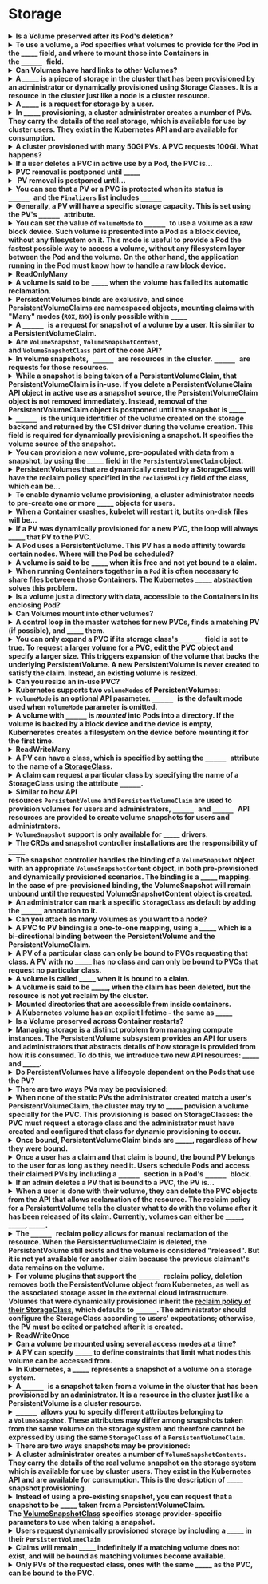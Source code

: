 # Storage 

<details>
<summary>
<b>Is a Volume preserved after its Pod's deletion?</b>
</summary>
No
</details>

<details>
<summary>
<b><span style="color: rgb(34, 34, 34);">To use a volume, a Pod specifies what volumes to provide for the Pod in the _____ field,&nbsp;</span><span style="color: rgb(34, 34, 34);">and where to mount those into Containers in the&nbsp;</span><font face="monospace">_____&nbsp;</font><span style="color: rgb(34, 34, 34);">field.</span></b>
</summary>
.spec.volumes
<code>.spec.containers[*].volumeMounts</code><span style="color: rgb(34, 34, 34);">&nbsp;</span>
</details>

<details>
<summary>
<b>Can Volumes have hard links to other Volumes?</b>
</summary>
No
</details>

<details>
<summary>
<b><span style="color: rgb(34, 34, 34);">A </span><i>_____&nbsp;</i><span style="color: rgb(34, 34, 34);">is a piece of storage in the cluster that has been provisioned by an administrator or dynamically provisioned using&nbsp;Storage Classes.</span><span style="color: rgb(34, 34, 34);">&nbsp;It is a resource in the cluster just like a node is a cluster resource.&nbsp;</span></b>
</summary>
PersistentVolume&nbsp;
</details>

<details>
<summary>
<b>A <i>_____&nbsp;</i>is a request for storage by a user.&nbsp;</b>
</summary>
PersistentVolumeClaim&nbsp;
</details>

<details>
<summary>
<b><span style="color: rgb(34, 34, 34);">In _____ provisioning, a cluster administrator creates a number of PVs. They carry the details of the real storage, which is available for use by cluster users. They exist in the Kubernetes API and are available for consumption.</span></b>
</summary>
static
</details>

<details>
<summary>
<b><span style="color: rgb(34, 34, 34);">A cluster provisioned with many 50Gi PVs. A PVC requests 100Gi. What happens?</span></b>
</summary>
<span style="color: rgb(34, 34, 34);">The claim remains unbound.&nbsp;</span><span style="color: rgb(34, 34, 34);">The PVC can be bound when a 100Gi PV is added to the cluster.</span>
</details>

<details>
<summary>
<b><span style="color: rgb(34, 34, 34);">If a user deletes a PVC in active use by a Pod, the PVC is...</span></b>
</summary>
<span style="color: rgb(34, 34, 34);">not removed immediately.</span>
</details>

<details>
<summary>
<b><span style="color: rgb(34, 34, 34);">PVC removal is postponed until _____</span></b>
</summary>
<span style="color: rgb(34, 34, 34);">the PVC is no longer actively used by any Pods.</span>
</details>

<details>
<summary>
<b><span style="color: rgb(34, 34, 34);">&nbsp;PV removal is postponed until...</span></b>
</summary>
<span style="color: rgb(34, 34, 34);">&nbsp;the PV is no longer bound to a PVC.</span>
</details>

<details>
<summary>
<b><span style="color: rgb(34, 34, 34);">You can see that a PV or a PVC is protected when its status is </span><font face="monospace">_____&nbsp;</font><span style="color: rgb(34, 34, 34);">and the&nbsp;</span><code>Finalizers</code><span style="color: rgb(34, 34, 34);">&nbsp;list includes&nbsp;<font face="monospace">_____</font></span></b>
</summary>
<code>Terminating</code><span style="color: rgb(34, 34, 34);">&nbsp;</span><span style="color: rgb(34, 34, 34);">
</span><code>kubernetes.io/pvc-protection</code><span style="color: rgb(34, 34, 34);">
</span>
</details>

<details>
<summary>
<b>Generally, a PV will have a specific storage capacity. This is set using the PV's <font face="monospace">_____&nbsp;</font>attribute.</b>
</summary>
<code>capacity</code>&nbsp;
</details>

<details>
<summary>
<b><span style="color: rgb(34, 34, 34);">You can set the value of&nbsp;</span><code>volumeMode</code><span style="color: rgb(34, 34, 34);">&nbsp;to&nbsp;</span><font face="monospace">_____&nbsp;</font><span style="color: rgb(34, 34, 34);">to use a volume as a raw block device. Such volume is presented into a Pod as a block device, without any filesystem on it. This mode is useful to provide a Pod the fastest possible way to access a volume, without any filesystem layer between the Pod and the volume. On the other hand, the application running in the Pod must know how to handle a raw block device.</span></b>
</summary>
<code>Block</code>
</details>

<details>
<summary>
<b><span style="color: rgb(34, 34, 34);">ReadOnlyMany&nbsp;</span></b>
</summary>
<span style="color: rgb(34, 34, 34);">the volume can be mounted read-only by many nodes</span>
</details>

<details>
<summary>
<b><span style="color: rgb(34, 34, 34);">A volume is said to be _____ when the</span>&nbsp;volume has failed its automatic reclamation.</b>
</summary>
Failed
</details>

<details>
<summary>
<b><span style="color: rgb(34, 34, 34);">PersistentVolumes binds are exclusive, and since PersistentVolumeClaims are namespaced objects, mounting claims with "Many" modes (</span><code>ROX</code><span style="color: rgb(34, 34, 34);">,&nbsp;</span><code>RWX</code><span style="color: rgb(34, 34, 34);">) is only possible within _____</span></b>
</summary>
<span style="color: rgb(34, 34, 34);">one namespace</span>
</details>

<details>
<summary>
<b>A <font face="monospace">_____&nbsp;</font>is a request for snapshot of a volume by a user. It is similar to a PersistentVolumeClaim.</b>
</summary>
<code>VolumeSnapshot</code>&nbsp;
</details>

<details>
<summary>
<b><span style="color: rgb(34, 34, 34);">Are&nbsp;</span><code>VolumeSnapshot</code><span style="color: rgb(34, 34, 34);">,&nbsp;</span><code>VolumeSnapshotContent</code><span style="color: rgb(34, 34, 34);">, and&nbsp;</span><code>VolumeSnapshotClass</code><span style="color: rgb(34, 34, 34);">&nbsp;part of the core API?&nbsp;</span></b>
</summary>
No - they are CustomResourceDefinitions.
</details>

<details>
<summary>
<b>In volume snapshots,<font face="monospace"> _____&nbsp;</font><span style="color: rgb(34, 34, 34);">are resources in the cluster.&nbsp;</span><font face="monospace">_____&nbsp;</font><span style="color: rgb(34, 34, 34);">are requests for those resources.&nbsp;</span></b>
</summary>
<code>VolumeSnapshotContents</code><span style="color: rgb(34, 34, 34);">&nbsp;</span><span style="color: rgb(34, 34, 34);">
</span><code>VolumeSnapshots</code><span style="color: rgb(34, 34, 34);">&nbsp;</span><span style="color: rgb(34, 34, 34);">
</span>
</details>

<details>
<summary>
<b>While a snapshot is being taken of a PersistentVolumeClaim, that PersistentVolumeClaim is in-use. If you delete a PersistentVolumeClaim API object in active use as a snapshot source, the PersistentVolumeClaim object is not removed immediately. Instead, removal of the PersistentVolumeClaim object is postponed until the snapshot is _____</b>
</summary>
readyToUse or aborted.
</details>

<details>
<summary>
<b><font face="monospace">_____&nbsp;</font><span style="color: rgb(34, 34, 34);">is the unique identifier of the volume created on the storage backend and returned by the CSI driver during the volume creation. This field is required for dynamically provisioning a snapshot. It specifies the volume source of the snapshot.</span></b>
</summary>
<code>volumeHandle</code><span style="color: rgb(34, 34, 34);">&nbsp;</span>
</details>

<details>
<summary>
<b><span style="color: rgb(34, 34, 34);">You can provision a new volume, pre-populated with data from a snapshot, by using the </span><i>_____&nbsp;</i><span style="color: rgb(34, 34, 34);">field in the&nbsp;</span><code>PersistentVolumeClaim</code><span style="color: rgb(34, 34, 34);">&nbsp;object.</span></b>
</summary>
<em>dataSource</em><span style="color: rgb(34, 34, 34);">&nbsp;</span>
</details>

<details>
<summary>
<b><span style="color: rgb(34, 34, 34);">PersistentVolumes that are dynamically created by a StorageClass will have the reclaim policy specified in the&nbsp;</span><code>reclaimPolicy</code><span style="color: rgb(34, 34, 34);">&nbsp;field of the class, which can be...</span></b>
</summary>
<span style="color: rgb(34, 34, 34);">&nbsp;</span><code>Delete</code><span style="color: rgb(34, 34, 34);">&nbsp;or&nbsp;</span><code>Retain</code>
</details>

<details>
<summary>
<b><span style="color: rgb(34, 34, 34);">To enable dynamic volume provisioning, a cluster administrator needs to pre-create one or more _____ objects for users.</span></b>
</summary>
<span style="color: rgb(34, 34, 34);">StorageClass</span>
</details>

<details>
<summary>
<b><span style="color: rgb(34, 34, 34);">When a Container crashes, kubelet will restart it, but its on-disk files will be...&nbsp;</span></b>
</summary>
Lost, unless stored on a Volume
</details>

<details>
<summary>
<b><span style="color: rgb(34, 34, 34);">If a PV was dynamically provisioned for a new PVC, the loop will always _____ that PV to the PVC.</span></b>
</summary>
binds
</details>

<details>
<summary>
<b><span style="color: rgb(34, 34, 34);">A Pod uses a PersistentVolume. This PV has a node affinity towards certain nodes. Where will the Pod be scheduled?</span></b>
</summary>
To the node where the PV is available from.
</details>

<details>
<summary>
<b>A volume is said to be _____ when it is free and not yet bound to a claim.</b>
</summary>
Available
</details>

<details>
<summary>
<b><span style="color: rgb(34, 34, 34);">When running Containers together in a&nbsp;</span><code>Pod</code><span style="color: rgb(34, 34, 34);">&nbsp;it is often necessary to share files between those Containers. The Kubernetes&nbsp;_____&nbsp;</span><span style="color: rgb(34, 34, 34);">abstraction solves this problem.</span></b>
</summary>
Volume&nbsp;
</details>

<details>
<summary>
<b><span style="color: rgb(34, 34, 34);">Is a volume just a directory with data, accessible to the Containers in its enclosing Pod?</span></b>
</summary>
Yes
</details>

<details>
<summary>
<b><span style="color: rgb(34, 34, 34);">Can Volumes mount into other volumes?</span></b>
</summary>
No
</details>

<details>
<summary>
<b><span style="color: rgb(34, 34, 34);">A control loop in the master watches for new PVCs, finds a matching PV (if possible), and _____ them.&nbsp;</span></b>
</summary>
binds
</details>

<details>
<summary>
<b><span style="color: rgb(34, 34, 34);">You can only expand a PVC if its storage class's </span><font face="monospace">_____&nbsp;</font><span style="color: rgb(34, 34, 34);">field is set to true.&nbsp;</span>To request a larger volume for a PVC, edit the PVC object and specify a larger size. This triggers expansion of the volume that backs the underlying PersistentVolume. A new PersistentVolume is never created to satisfy the claim. Instead, an existing volume is resized.</b>
</summary>
<code>allowVolumeExpansion</code><span style="color: rgb(34, 34, 34);">&nbsp;</span>
</details>

<details>
<summary>
<b>Can you resize an in-use PVC?</b>
</summary>
Yes - since Kubernetes 1.15.&nbsp;<span style="color: rgb(136, 136, 136);">The&nbsp;</span><code>ExpandInUsePersistentVolumes</code>&nbsp;feature must be enabled.
</details>

<details>
<summary>
<b>Kubernetes supports two&nbsp;<code>volumeModes</code>&nbsp;of PersistentVolumes:&nbsp;</b>
</summary>
<code>Filesystem</code>&nbsp;and&nbsp;<code>Block</code>.
</details>

<details>
<summary>
<b><code>volumeMode</code>&nbsp;is an optional API parameter.&nbsp;<font face="monospace">_____&nbsp;</font>is the default mode used when&nbsp;<code>volumeMode</code>&nbsp;parameter is omitted.</b>
</summary>
<code>Filesystem</code>&nbsp;
</details>

<details>
<summary>
<b>A volume with <font face="monospace">_____</font>&nbsp;is&nbsp;<em>mounted</em>&nbsp;into Pods into a directory. If the volume is backed by a block device and the device is empty, Kuberneretes creates a filesystem on the device before mounting it for the first time.</b>
</summary>
volumeMode: Filesystem
</details>

<details>
<summary>
<b><span style="color: rgb(34, 34, 34);">ReadWriteMany&nbsp;</span></b>
</summary>
<span style="color: rgb(34, 34, 34);">&nbsp;the volume can be mounted as read-write by many nodes</span>
</details>

<details>
<summary>
<b><span style="color: rgb(34, 34, 34);">A PV can have a class, which is specified by setting the </span><font face="monospace">_____&nbsp;</font><span style="color: rgb(34, 34, 34);">attribute to the name of a&nbsp;</span><a href="https://kubernetes.io/docs/concepts/storage/storage-classes/">StorageClass</a><span style="color: rgb(34, 34, 34);">.&nbsp;</span></b>
</summary>
<code>storageClassName</code>
</details>

<details>
<summary>
<b><span style="color: rgb(34, 34, 34);">A claim can request a particular class by specifying the name of a StorageClass</span><span style="color: rgb(34, 34, 34);">&nbsp;using the attribute&nbsp;</span><font face="monospace">_____</font><span style="color: rgb(34, 34, 34);">.&nbsp;</span></b>
</summary>
storageClassName
</details>

<details>
<summary>
<b><span style="color: rgb(34, 34, 34);">Similar to how API resources&nbsp;</span><code>PersistentVolume</code><span style="color: rgb(34, 34, 34);">&nbsp;and&nbsp;</span><code>PersistentVolumeClaim</code><span style="color: rgb(34, 34, 34);">&nbsp;are used to provision volumes for users and administrators,&nbsp;</span><font face="monospace">_____&nbsp;</font><span style="color: rgb(34, 34, 34);">and&nbsp;</span><font face="monospace">_____&nbsp;</font><span style="color: rgb(34, 34, 34);">API resources are provided to create volume snapshots for users and administrators.</span></b>
</summary>
VolumeSnapshot&nbsp;<code>
</code><code>VolumeSnapshotContent</code><span style="color: rgb(34, 34, 34);">&nbsp;</span>
</details>

<details>
<summary>
<b><code>VolumeSnapshot</code><span style="color: rgb(34, 34, 34);">&nbsp;support is only available for _____ drivers.</span></b>
</summary>
<span style="color: rgb(34, 34, 34);">CSI&nbsp;</span>
</details>

<details>
<summary>
<b>The CRDs and snapshot controller installations are the responsibility of _____</b>
</summary>
the Kubernetes distribution
</details>

<details>
<summary>
<b>The snapshot controller handles the binding of a&nbsp;<code>VolumeSnapshot</code>&nbsp;object with an appropriate&nbsp;<code>VolumeSnapshotContent</code>&nbsp;object, in both pre-provisioned and dynamically provisioned scenarios. The binding is a _____ mapping.&nbsp;
In the case of pre-provisioned binding, the VolumeSnapshot will remain unbound until the requested VolumeSnapshotContent object is created.</b>
</summary>
one-to-one
</details>

<details>
<summary>
<b><span style="color: rgb(34, 34, 34);">An administrator can mark a specific&nbsp;</span><code>StorageClass</code><span style="color: rgb(34, 34, 34);">&nbsp;as default by adding the&nbsp;</span><font face="monospace">_____</font><span style="color: rgb(34, 34, 34);">&nbsp;annotation to it.</span></b>
</summary>
storageclass.kubernetes.io/is-default-class
</details>

<details>
<summary>
<b>Can you attach as many volumes as you want to a node?</b>
</summary>
No - depends on the cloud provider's permitted limit.
</details>

<details>
<summary>
<b>A PVC to PV binding is a one-to-one mapping, using a <b>_____&nbsp;</b>which is a bi-directional binding between the PersistentVolume and the PersistentVolumeClaim.&nbsp;</b>
</summary>
ClaimRef
</details>

<details>
<summary>
<b><span style="color: rgb(34, 34, 34);">A PV of a particular class can only be bound to PVCs requesting that class. A PV with no&nbsp;</span>_____&nbsp;<span style="color: rgb(34, 34, 34);">has no class and can only be bound to PVCs that request no particular class.</span></b>
</summary>
storageClassName
</details>

<details>
<summary>
<b>A volume is called _____ when it is bound to a claim.</b>
</summary>
Bound
</details>

<details>
<summary>
<b>A volume is said to be _____, when the claim has been deleted, but the resource is not yet reclaim by the cluster.</b>
</summary>
Released
</details>

<details>
<summary>
<b>Mounted directories that are accessible from inside containers.</b>
</summary>
Volumes
</details>

<details>
<summary>
<b><span style="color: rgb(34, 34, 34);">A Kubernetes volume has an explicit lifetime - the same as _____</span></b>
</summary>
The Pod that encloses it
</details>

<details>
<summary>
<b>Is a Volume preserved across Container restarts?</b>
</summary>
Yes
</details>

<details>
<summary>
<b><span style="color: rgb(34, 34, 34);">Managing storage is a distinct problem from managing compute instances. The PersistentVolume subsystem provides an API for users and administrators that abstracts details of how storage is provided from how it is consumed. To do this, we introduce two new API resources: _____ and _____.</span></b>
</summary>
<span style="color: rgb(34, 34, 34);">PersistentVolume&nbsp;</span><span style="color: rgb(34, 34, 34);">
</span><span style="color: rgb(34, 34, 34);">PersistentVolumeClaim</span><span style="color: rgb(34, 34, 34);">
</span>
</details>

<details>
<summary>
<b><span style="color: rgb(34, 34, 34);">Do PersistentVolumes have a lifecycle dependent on the Pods that use the PV?</span></b>
</summary>
No
</details>

<details>
<summary>
<b>There are two ways PVs may be provisioned:</b>
</summary>
statically or dynamically.
</details>

<details>
<summary>
<b><span style="color: rgb(34, 34, 34);">When none of the static PVs the administrator created match a user's PersistentVolumeClaim, the cluster may try to _____ provision a volume specially for the PVC. This provisioning is based on StorageClasses: the PVC must request a storage class</span><span style="color: rgb(34, 34, 34);">&nbsp;and the administrator must have created and configured that class for dynamic provisioning to occur.</span></b>
</summary>
<span style="color: rgb(34, 34, 34);">dynamically</span>
</details>

<details>
<summary>
<b>Once bound, PersistentVolumeClaim binds are _____, regardless of how they were bound.&nbsp;</b>
</summary>
exclusive
</details>

<details>
<summary>
<b><span style="color: rgb(34, 34, 34);">Once a user has a claim and that claim is bound, the bound PV belongs to the user for as long as they need it. Users schedule Pods and access their claimed PVs by including a </span><font face="monospace">_____&nbsp;</font><span style="color: rgb(34, 34, 34);">section in a Pod's&nbsp;</span><font face="monospace">_____&nbsp;</font><span style="color: rgb(34, 34, 34);">block.</span></b>
</summary>
<code>persistentVolumeClaim</code><code>
</code><code><code>volumes</code><span style="color: rgb(34, 34, 34);">&nbsp;</span>
</code>
</details>

<details>
<summary>
<b><span style="color: rgb(34, 34, 34);">If an admin deletes a PV that is bound to a PVC, the PV is...</span></b>
</summary>
<span style="color: rgb(34, 34, 34);">not removed immediately.</span>
</details>

<details>
<summary>
<b><span style="color: rgb(34, 34, 34);">When a user is done with their volume, they can delete the PVC objects from the API that allows reclamation of the resource. The reclaim policy for a PersistentVolume tells the cluster what to do with the volume after it has been released of its claim. Currently, volumes can either be _____, _____, _____.</span></b>
</summary>
<span style="color: rgb(34, 34, 34);">Retained, Recycled, Deleted.</span>
</details>

<details>
<summary>
<b><span style="color: rgb(34, 34, 34);">The </span><font face="monospace">_____&nbsp;</font><span style="color: rgb(34, 34, 34);">reclaim policy allows for manual reclamation of the resource. When the PersistentVolumeClaim is deleted, the PersistentVolume still exists and the volume is considered "released". But it is not yet available for another claim because the previous claimant's data remains on the volume.</span></b>
</summary>
<code>Retain</code>
</details>

<details>
<summary>
<b><span style="color: rgb(34, 34, 34);">For volume plugins that support the </span><font face="monospace">_____&nbsp;</font><span style="color: rgb(34, 34, 34);">reclaim policy, deletion removes both the PersistentVolume object from Kubernetes, as well as the associated storage asset in the external cloud infrastructure. Volumes that were dynamically provisioned inherit the&nbsp;</span><a href="https://kubernetes.io/docs/concepts/storage/persistent-volumes/#reclaim-policy">reclaim policy of their StorageClass</a><span style="color: rgb(34, 34, 34);">, which defaults to&nbsp;</span><font face="monospace">_____</font><span style="color: rgb(34, 34, 34);">. The administrator should configure the StorageClass according to users' expectations; otherwise, the PV must be edited or patched after it is created.</span></b>
</summary>
<code>Delete</code><span style="color: rgb(34, 34, 34);">&nbsp;</span>
</details>

<details>
<summary>
<b><span style="color: rgb(34, 34, 34);">ReadWriteOnce&nbsp;</span></b>
</summary>
<span style="color: rgb(34, 34, 34);">the volume can be mounted as read-write by a single node</span>
</details>

<details>
<summary>
<b>Can a volume be mounted using several access modes at a time?&nbsp;</b>
</summary>
No
</details>

<details>
<summary>
<b><span style="color: rgb(34, 34, 34);">A PV can specify _____</span><span style="color: rgb(34, 34, 34);">&nbsp;to define constraints that limit what nodes this volume can be accessed from.&nbsp;</span></b>
</summary>
node affinity
</details>

<details>
<summary>
<b><span style="color: rgb(34, 34, 34);">In Kubernetes, a </span><i>_____&nbsp;</i><span style="color: rgb(34, 34, 34);">represents a snapshot of a volume on a storage system.</span></b>
</summary>
<em>VolumeSnapshot</em>
</details>

<details>
<summary>
<b>A <font face="monospace">_____&nbsp;</font>is a snapshot taken from a volume in the cluster that has been provisioned by an administrator. It is a resource in the cluster just like a PersistentVolume is a cluster resource.</b>
</summary>
<code>VolumeSnapshotContent</code>&nbsp;
</details>

<details>
<summary>
<b><font face="monospace">_____&nbsp;</font><span style="color: rgb(34, 34, 34);">allows you to specify different attributes belonging to a&nbsp;</span><code>VolumeSnapshot</code><span style="color: rgb(34, 34, 34);">. These attributes may differ among snapshots taken from the same volume on the storage system and therefore cannot be expressed by using the same&nbsp;</span><code>StorageClass</code><span style="color: rgb(34, 34, 34);">&nbsp;of a&nbsp;</span><code>PersistentVolumeClaim</code><span style="color: rgb(34, 34, 34);">.</span></b>
</summary>
<code>VolumeSnapshotClass</code><span style="color: rgb(34, 34, 34);">&nbsp;</span>
</details>

<details>
<summary>
<b>There are two ways snapshots may be provisioned:&nbsp;</b>
</summary>
pre-provisioned or dynamically provisioned.
</details>

<details>
<summary>
<b><span style="color: rgb(34, 34, 34);">A cluster administrator creates a number of&nbsp;</span><code>VolumeSnapshotContents</code><span style="color: rgb(34, 34, 34);">. They carry the details of the real volume snapshot on the storage system which is available for use by cluster users. They exist in the Kubernetes API and are available for consumption. This is the description of _____ snapshot provisioning.</span></b>
</summary>
pre-provisioned
</details>

<details>
<summary>
<b>Instead of using a pre-existing snapshot, you can request that a snapshot to be _____ taken from a PersistentVolumeClaim. The&nbsp;<a href="https://kubernetes.io/docs/concepts/storage/volume-snapshot-classes/">VolumeSnapshotClass</a>&nbsp;specifies storage provider-specific parameters to use when taking a snapshot.</b>
</summary>
dynamically
</details>

<details>
<summary>
<b><span style="color: rgb(34, 34, 34);">Users request dynamically provisioned storage by including a _____ in their&nbsp;</span><code>PersistentVolumeClaim</code></b>
</summary>
<span style="color: rgb(34, 34, 34);">.spec.storageClassName</span>
</details>

<details>
<summary>
<b><span style="color: rgb(34, 34, 34);">Claims will remain _____ indefinitely if a matching volume does not exist, and will be bound as matching volumes become available.&nbsp;</span></b>
</summary>
unbound
</details>

<details>
<summary>
<b><span style="color: rgb(34, 34, 34);">Only PVs of the requested class, ones with the same&nbsp;</span>_____&nbsp;<span style="color: rgb(34, 34, 34);">as the PVC, can be bound to the PVC.</span></b>
</summary>
StorageClassName
</details>

